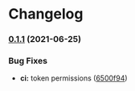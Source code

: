 # Changelog

### [0.1.1](https://www.github.com/flant/jekyll_remote_plantuml_plugin/compare/v0.1.0...v0.1.1) (2021-06-25)


### Bug Fixes

* **ci:** token permissions ([6500f94](https://www.github.com/flant/jekyll_remote_plantuml_plugin/commit/6500f94b11e6534ce3f8d5ee9c0ccec2c3466345))

